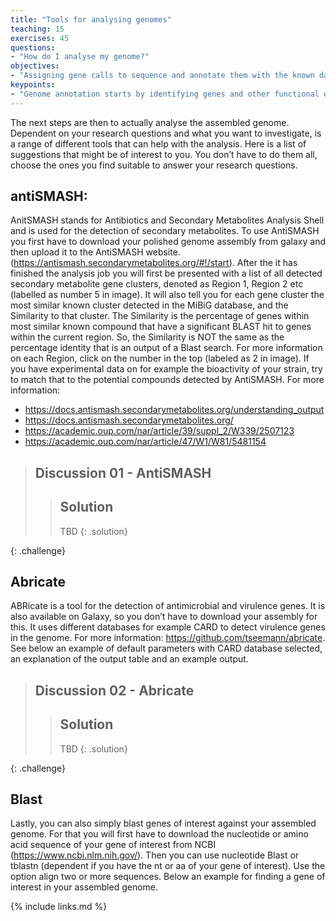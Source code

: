 ```yaml
---
title: "Tools for analysing genomes"
teaching: 15
exercises: 45
questions:
- "How do I analyse my genome?"
objectives:
- "Assigning gene calls to sequence and annotate them with the known databases"
keypoints:
- "Genome annotation starts by identifying genes and other functional elements (rRNA, tRNA, etc.) within the nucleotides. This is followed by comparison with databases of interest to predict the functions encoded in the genes."
---
```

The next steps are then to actually analyse the assembled genome. Dependent on your research questions and what you want to investigate, is a range of different tools that can help with the analysis. Here is a list of suggestions that might be of interest to you. You don’t have to do them all, choose the ones you find suitable to answer your research questions. 

## antiSMASH: 
AnitSMASH stands for Antibiotics and Secondary Metabolites Analysis Shell and is used for the detection of secondary metabolites. To use AntiSMASH you first have to download your polished genome assembly from galaxy and then upload it to the AntiSMASH website. (https://antismash.secondarymetabolites.org/#!/start). After the it has finished the analysis job you will first be presented with a list of all detected secondary metabolite gene clusters, denoted as Region 1, Region 2 etc (labelled as number 5 in image). It will also tell you for each gene cluster the most similar known cluster detected in the MiBiG database, and the Similarity to that cluster. The Similarity is the percentage of genes within most similar known compound that have a significant BLAST hit to genes within the current region. So, the Similarity is NOT the same as the percentage identity that is an output of a Blast search. 
For more information on each Region, click on the number in the top (labeled as 2 in image). 
If you have experimental data on for example the bioactivity of your strain, try to match that to the potential compounds detected by AntiSMASH. 
For more information: 
- https://docs.antismash.secondarymetabolites.org/understanding_output
- https://docs.antismash.secondarymetabolites.org/
- https://academic.oup.com/nar/article/39/suppl_2/W339/2507123
- https://academic.oup.com/nar/article/47/W1/W81/5481154

> ## Discussion 01 - AntiSMASH
> 
>
> > ## Solution
> >
> > TBD
> {: .solution}
>
{: .challenge}

## Abricate 
ABRicate is a tool for the detection of antimicrobial and virulence genes. It is also available on Galaxy, so you don’t have to download your assembly for this. It uses different databases for example CARD to detect virulence genes in the genome. For more information: https://github.com/tseemann/abricate.  
See below an example of default parameters with CARD database selected, an explanation of the output table and an example output. 

> ## Discussion 02 - Abricate
> 
>
> > ## Solution
> >
> > TBD
> {: .solution}
>
{: .challenge}

## Blast
Lastly, you can also simply blast genes of interest against your assembled genome. For that you will first have to download the nucleotide or amino acid sequence of your gene of interest from NCBI (https://www.ncbi.nlm.nih.gov/). Then you can use nucleotide Blast or tblastn (dependent if you have the nt or aa of your gene of interest). Use the option align two or more sequences. Below an example for finding a gene of interest in your assembled genome. 

{% include links.md %}